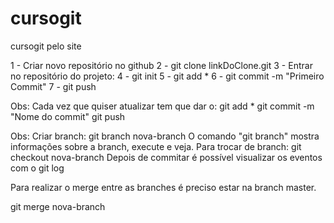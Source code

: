 # cursogit
cursogit pelo site

1 - Criar novo repositório no github
2 - git clone linkDoClone.git
3 - Entrar no repositório do projeto:
4 - git init
5 - git add *
6 - git commit -m "Primeiro Commit"
7 - git push

Obs: Cada vez que quiser atualizar tem que dar o:
git add *
git commit -m "Nome do commit"
git push


Obs: Criar branch:
git branch nova-branch
O comando "git branch" mostra informações sobre a branch, execute e veja.
Para trocar de branch:
git checkout nova-branch
Depois de commitar é possível visualizar os eventos com o 
git log 

Para realizar o merge entre as branches é preciso estar na branch master.

git merge nova-branch
